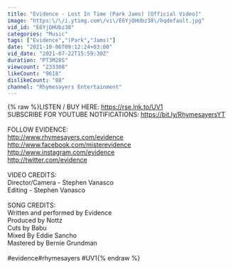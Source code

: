 ```yaml
---
title: "Evidence - Lost In Time (Park Jams) [Official Video]"
image: "https:\/\/i.ytimg.com\/vi\/E6YjQHUbz38\/hqdefault.jpg"
vid_id: "E6YjQHUbz38"
categories: "Music"
tags: ["Evidence","(Park","Jams)"]
date: "2021-10-06T09:12:24+03:00"
vid_date: "2021-07-22T15:59:30Z"
duration: "PT3M28S"
viewcount: "233308"
likeCount: "9618"
dislikeCount: "88"
channel: "Rhymesayers Entertainment"
---
```

{% raw %}LISTEN / BUY HERE: <a rel="nofollow" target="blank" href="https://rse.lnk.to/UV1">https://rse.lnk.to/UV1</a><br />SUBSCRIBE FOR YOUTUBE NOTIFICATIONS: <a rel="nofollow" target="blank" href="https://bit.ly/RhymesayersYT​">https://bit.ly/RhymesayersYT​</a> <br /><br />FOLLOW EVIDENCE:<br /><a rel="nofollow" target="blank" href="http://www.rhymesayers.com/evidence​">http://www.rhymesayers.com/evidence​</a><br /><a rel="nofollow" target="blank" href="http://www.facebook.com/misterevidence​">http://www.facebook.com/misterevidence​</a><br /><a rel="nofollow" target="blank" href="http://www.instagram.com/evidence​">http://www.instagram.com/evidence​</a><br /><a rel="nofollow" target="blank" href="http://twitter.com/evidence​">http://twitter.com/evidence​</a><br /><br />VIDEO CREDITS:<br />Director/Camera - Stephen Vanasco<br />Editing - Stephen Vanasco<br /><br />SONG CREDITS:<br />Written and performed by Evidence<br />Produced by Nottz<br />Cuts by Babu<br />Mixed By Eddie Sancho<br />Mastered by Bernie Grundman<br /><br />#evidence​​ #rhymesayers​ #UV1{% endraw %}
